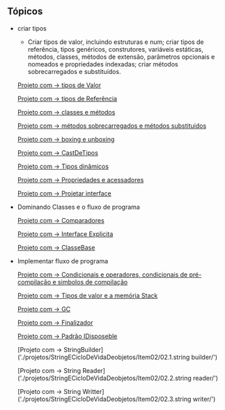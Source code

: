 ## Tópicos
- criar tipos
    -  Criar tipos de valor, incluindo estruturas e num; criar tipos de referência, tipos genéricos, construtores, variáveis estáticas, métodos, classes, métodos de extensão, parâmetros opcionais e nomeados e propriedades indexadas; criar métodos sobrecarregados e substituídos.
	
	[Projeto com -> tipos de Valor](./projetos/TiposDeValor/)
	
	[Projeto com -> tipos de Referência](./projetos/TiposDeReferencia/)

	[Projeto com -> classes e métodos](./projetos/ClassesEMetodos/)

	[Projeto com -> métodos sobrecarregados e métodos substituídos](./projetos/MetodosSobrecarregadosEMetodosSubstituidos/)

	[Projeto com -> boxing e unboxing](./projetos/BoxingEUnboxing/)

	[Projeto com -> CastDeTipos](./projetos/CastDeTipos/)

    [Projeto com -> Tipos dinâmicos](./projetos/TiposDinamicos/)

    [Projeto com -> Propriedades e acessadores](./projetos/PropriedadesEAcessadores/)

    [Projeto com -> Projetar interface](./projetos/ProjetarInterface/)


- Dominando Classes e o fluxo de programa

	[Projeto com -> Comparadores](./projetos/Comparacoes/)

	[Projeto com -> Interface Explicita](./projetos/InterfaceExplicita/)

	[Projeto com -> ClasseBase](./projetos/ClasseBase/)

- Implementar fluxo de programa

	[Projeto com -> Condicionais e operadores, condicionais de pré-compilação e simbolos de compilação](./projetos/CondicionaisEOperadores/)
	
	[Projeto com -> Tipos de valor e a memória Stack](./projetos/StringECicloDeVidaDeobjetos/Item01/01.1.TiposDeValor/)
	
	[Projeto com -> GC](./projetos/StringECicloDeVidaDeobjetos/Item01/01.2.Coleta/)
	
	[Projeto com -> Finalizador](./projetos/StringECicloDeVidaDeobjetos/Item01/01.3.Finalizador/)
	
	[Projeto com -> Padrão IDisposeble](./projetos/StringECicloDeVidaDeobjetos/Item01/01.4.IDisposable/)


	[Projeto com -> StringBuilder]('./projetos/StringECicloDeVidaDeobjetos/Item02/02.1.string builder/')

	[Projeto com -> String Reader]('./projetos/StringECicloDeVidaDeobjetos/Item02/02.2.string reader/')
	
	[Projeto com -> String Writter]('./projetos/StringECicloDeVidaDeobjetos/Item02/02.3.string writer/')